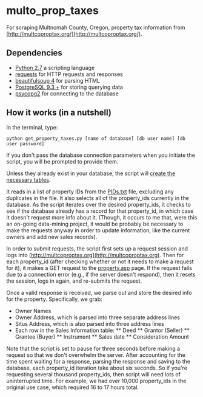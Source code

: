multo_prop_taxes
================

For scraping Multnomah County, Oregon, property tax information from [http://multcoproptax.org/](http://multcoproptax.org/).


Dependencies
------------

*	[Python 2.7](https://www.python.org/ "Python 2.7") a scripting language
*	[requests](http://docs.python-requests.org/en/latest/ "Requests") for HTTP requests and responses
*	[beautifulsoup 4](http://www.crummy.com/software/BeautifulSoup/ "BeautifulSoup4") for parsing HTML
*	[PostgreSQL 9.3 +](http://www.postgresql.org/ "PostgreSQL") for storing querying data
*	[psycopg2](http://initd.org/psycopg/ "psycopg2") for connecting to the database


How it works (in a nutshell)
----------------------------

In the terminal, type:

	python get_property_taxes.py [name of database] [db user name] [db user password]

If you don't pass the database connection parameters when you initiate the script, you will be prompted to provide them.

Unless they already exist in your database, the script will [create the necessary tables]().

It reads in a list of property IDs from the [PIDs.txt]() file, excluding any duplicates in the file. It also selects all of the property_ids currently in the database. As the script iterates over the desired property_ids, it checks to see if the database already has a record for that property_id, in which case it doesn't request more info about it. (Though, it occurs to me that, were this an on-going data-mining project, it would be probably be necessary to make the requests anyway in order to update information, like the current owners and add new sales records).

In order to submit requests, the script first sets up a request session and logs into [http://multcoproptax.org](http://multcoproptax.org). Then for each property_id (after checking whether or not it needs to make a request for it), it makes a GET request to the [property.asp](http://multcoproptax.org/property.asp?PropertyID=R238620) page. If the request fails due to a connection error (e.g., if the server doesn't respond), then it resets the session, logs in again, and re-submits the request.

Once a valid response is received, we parse out and store the desired info for the property. Specifically, we grab:
*	Owner Names
*	Owner Address, which is parsed into three separate address lines
*	Situs Address, which is also parsed into three address lines
*	Each row in the Sales Information table:
**	Deed
**	Grantor (Seller)
**	Grantee (Buyer)
**	Instrument
**	Sales date
**	Consideration Amount

Note that the script is set to pause for three seconds before making a request so that we don't overwhelm the server. After accounting for the time spent waiting for a response, parsing the response and saving to the database, each property_id iteration take about six seconds. So if you're requesting several thousand property_ids, then script will need lots of uninterrupted time. For example, we had over 10,000 property_ids in the original use case, which required 16 to 17 hours total.
